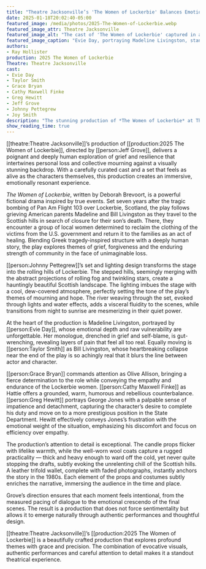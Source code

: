 ```yaml
---
title: "Theatre Jacksonville’s 'The Women of Lockerbie' Balances Emotional Depth and Visual Beauty"
date: 2025-01-18T20:02:40-05:00
featured_image: /media/photos/2025-The-Women-of-Lockerbie.webp
featured_image_attr: Theatre Jacksonville
featured_image_alt: "The cast of 'The Women of Lockerbie' captured in a serene outdoor scene under a starry sky, from left to right: Evie Day as Madeline Livingston, Grace Bryan as Olive Allison, Taylor Smith as Bill Livingston, Lonnie Sue Curri as Lonnie, Rachel Johns as Isla, and Emily Johns as Margaret." 
featured_image_caption: "Evie Day, portraying Madeline Livingston, stands at the brink of emotional breakdown in *The Women of Lockerbie*. The scene, set against an immersive video backdrop of rolling hills and a starlit sky, encapsulates the beginning of her character's poignant journey through grief and despair."
authors: 
- Ray Hollister
production: 2025 The Women of Lockerbie
Theatre: Theatre Jacksonville
cast: 
- Evie Day
- Taylor Smith
- Grace Bryan
- Cathy Maxwell Finke
- Greg Hewitt
- Jeff Grove
- Johnny Pettegrew
- Joy Smith
description: "The stunning production of *The Women of Lockerbie* at Theatre Jacksonville combines stellar performances with breathtaking set and lighting design."
show_reading_time: true
---
```

[[theatre:Theatre Jacksonville]]’s production of [[production:2025 The Women of Lockerbie]], directed by [[person:Jeff Grove]], delivers a poignant and deeply human exploration of grief and resilience that intertwines personal loss and collective mourning against a visually stunning backdrop. With a carefully curated cast and a set that feels as alive as the characters themselves, this production creates an immersive, emotionally resonant experience.<!--more-->

*The Women of Lockerbie*, written by Deborah Brevoort, is a powerful fictional drama inspired by true events. Set seven years after the tragic bombing of Pan Am Flight 103 over Lockerbie, Scotland, the play follows grieving American parents Madeline and Bill Livingston as they travel to the Scottish hills in search of closure for their son’s death. There, they encounter a group of local women determined to reclaim the clothing of the victims from the U.S. government and return it to the families as an act of healing. Blending Greek tragedy-inspired structure with a deeply human story, the play explores themes of grief, forgiveness and the enduring strength of community in the face of unimaginable loss.

[[person:Johnny Pettegrew]]’s set and lighting design transforms the stage into the rolling hills of Lockerbie. The stepped hills, seemingly merging with the abstract projections of rolling fog and twinkling stars, create a hauntingly beautiful Scottish landscape. The lighting imbues the stage with a cool, dew-covered atmosphere, perfectly setting the tone of the play’s themes of mourning and hope. The river weaving through the set, evoked through lights and water effects, adds a visceral fluidity to the scenes, while transitions from night to sunrise are mesmerizing in their quiet power.

At the heart of the production is Madeline Livingston, portrayed by [[person:Evie Day]], whose emotional depth and raw vulnerability are unforgettable. Her monologue, drenched in grief and self-blame, is gut-wrenching, revealing layers of pain that feel all too real. Equally moving is [[person:Taylor Smith]] as Bill Livingston, whose heartbreaking collapse near the end of the play is so achingly real that it blurs the line between actor and character.

[[person:Grace Bryan]] commands attention as Olive Allison, bringing a fierce determination to the role while conveying the empathy and endurance of the Lockerbie women. [[person:Cathy Maxwell Finke]] as Hattie offers a grounded, warm, humorous and rebellious counterbalance. [[person:Greg Hewitt]] portrays George Jones with a palpable sense of impatience and detachment, capturing the character’s desire to complete his duty and move on to a more prestigious position in the State Department. Hewitt effectively conveys Jones’s frustration with the emotional weight of the situation, emphasizing his discomfort and focus on efficiency over empathy.

The production’s attention to detail is exceptional. The candle props flicker with lifelike warmth, while the well-worn wool coats capture a rugged practicality — thick and heavy enough to ward off the cold, yet never quite stopping the drafts, subtly evoking the unrelenting chill of the Scottish hills. A leather trifold wallet, complete with faded photographs, instantly anchors the story in the 1980s. Each element of the props and costumes subtly enriches the narrative, immersing the audience in the time and place.

Grove’s direction ensures that each moment feels intentional, from the measured pacing of dialogue to the emotional crescendo of the final scenes. The result is a production that does not force sentimentality but allows it to emerge naturally through authentic performances and thoughtful design.

[[theatre:Theatre Jacksonville]]’s [[production:2025 The Women of Lockerbie]] is a beautifully crafted production that explores profound themes with grace and precision. The combination of evocative visuals, authentic performances and careful attention to detail makes it a standout theatrical experience.

